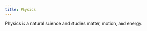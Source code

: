 ```yaml
---
title: Physics
---
```


<div class="definition">
Physics is a natural science and studies matter, motion, and energy.
</div>
